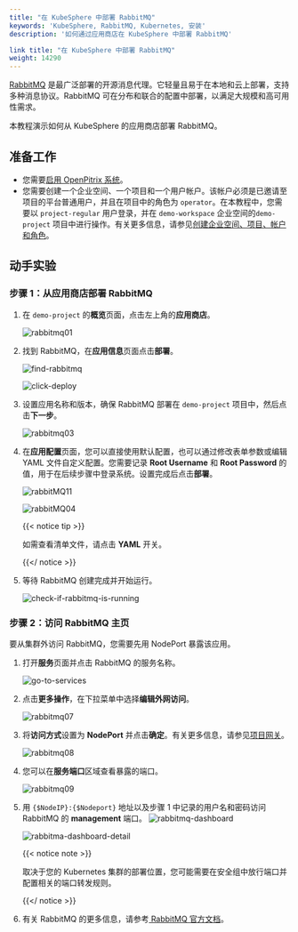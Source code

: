 ```yaml
---
title: "在 KubeSphere 中部署 RabbitMQ"
keywords: 'KubeSphere, RabbitMQ, Kubernetes, 安装'
description: '如何通过应用商店在 KubeSphere 中部署 RabbitMQ'

link title: "在 KubeSphere 中部署 RabbitMQ"
weight: 14290
---
```

[RabbitMQ](https://www.rabbitmq.com/) 是最广泛部署的开源消息代理。它轻量且易于在本地和云上部署，支持多种消息协议。RabbitMQ 可在分布和联合的配置中部署，以满足大规模和高可用性需求。

本教程演示如何从 KubeSphere 的应用商店部署 RabbitMQ。

## 准备工作

- 您需要[启用 OpenPitrix 系统](../../../pluggable-components/app-store/)。
- 您需要创建一个企业空间、一个项目和一个用户帐户。该帐户必须是已邀请至项目的平台普通用户，并且在项目中的角色为 `operator`。在本教程中，您需要以 `project-regular` 用户登录，并在 `demo-workspace` 企业空间的`demo-project` 项目中进行操作。有关更多信息，请参见[创建企业空间、项目、帐户和角色](../../../quick-start/create-workspace-and-project/)。

## 动手实验

### 步骤 1：从应用商店部署 RabbitMQ

1. 在 `demo-project` 的**概览**页面，点击左上角的**应用商店**。

   ![rabbitmq01](/images/docs/zh-cn/appstore/built-in-apps/rabbitmq-app/rabbitmq01.jpg)

2. 找到 RabbitMQ，在**应用信息**页面点击**部署**。

   ![find-rabbitmq](/images/docs/zh-cn/appstore/built-in-apps/rabbitmq-app/rabbitmq02.jpg)

   ![click-deploy](/images/docs/zh-cn/appstore/built-in-apps/rabbitmq-app/rabbitmq021.jpg)

3. 设置应用名称和版本，确保 RabbitMQ 部署在 `demo-project` 项目中，然后点击**下一步**。

   ![rabbitmq03](/images/docs/zh-cn/appstore/built-in-apps/rabbitmq-app/rabbitmq03.jpg)

4. 在**应用配置**页面，您可以直接使用默认配置，也可以通过修改表单参数或编辑 YAML 文件自定义配置。您需要记录 **Root Username** 和 **Root Password** 的值，用于在后续步骤中登录系统。设置完成后点击**部署**。

   ![rabbitMQ11](/images/docs/zh-cn/appstore/built-in-apps/rabbitmq-app/rabbitMQ11.jpg)

   ![rabbitMQ04](/images/docs/zh-cn/appstore/built-in-apps/rabbitmq-app/rabbitMQ04.jpg)

   {{< notice tip >}}

   如需查看清单文件，请点击 **YAML** 开关。

   {{</ notice >}}

5. 等待 RabbitMQ 创建完成并开始运行。

   ![check-if-rabbitmq-is-running](/images/docs/zh-cn/appstore/built-in-apps/rabbitmq-app/rabbitmq05.jpg)

### 步骤 2：访问 RabbitMQ 主页

要从集群外访问 RabbitMQ，您需要先用 NodePort 暴露该应用。

1. 打开**服务**页面并点击 RabbitMQ 的服务名称。

   ![go-to-services](/images/docs/zh-cn/appstore/built-in-apps/rabbitmq-app/rabbitmq06.jpg)

2. 点击**更多操作**，在下拉菜单中选择**编辑外网访问**。

   ![rabbitmq07](/images/docs/zh-cn/appstore/built-in-apps/rabbitmq-app/rabbitmq07.jpg)

3. 将**访问方式**设置为 **NodePort** 并点击**确定**。有关更多信息，请参见[项目网关](../../../project-administration/project-gateway/)。

   ![rabbitmq08](/images/docs/zh-cn/appstore/built-in-apps/rabbitmq-app/rabbitmq08.jpg)

4. 您可以在**服务端口**区域查看暴露的端口。

   ![rabbitmq09](/images/docs/zh-cn/appstore/built-in-apps/rabbitmq-app/rabbitmq09.jpg)

5. 用 `{$NodeIP}:{$Nodeport}` 地址以及步骤 1 中记录的用户名和密码访问 RabbitMQ 的 **management** 端口。
   ![rabbitmq-dashboard](/images/docs/zh-cn/appstore/built-in-apps/rabbitmq-app/rabbitmq-dashboard.jpg)

   ![rabbitma-dashboard-detail](/images/docs/zh-cn/appstore/built-in-apps/rabbitmq-app/rabbitma-dashboard-detail.jpg)

   {{< notice note >}}

   取决于您的 Kubernetes 集群的部署位置，您可能需要在安全组中放行端口并配置相关的端口转发规则。

   {{</ notice >}} 

6. 有关 RabbitMQ 的更多信息，请参考[ RabbitMQ 官方文档](https://www.rabbitmq.com/documentation.html)。

